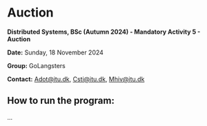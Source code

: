 # Auction

**Distributed Systems, BSc (Autumn 2024) - Mandatory Activity 5 - Auction**

**Date:** Sunday, 18 November 2024

**Group:** GoLangsters

**Contact:** Adot@itu.dk, Csti@itu.dk, Mhiv@itu.dk

## How to run the program:

...
